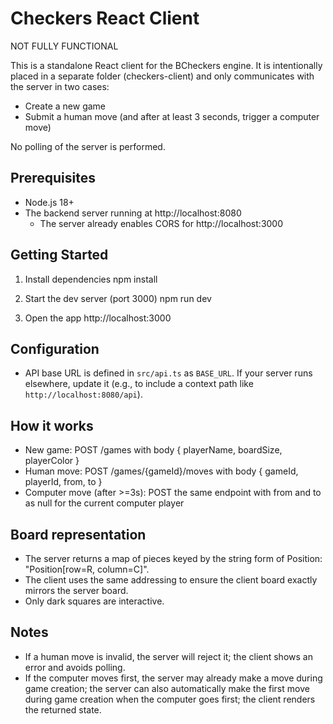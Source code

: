 # Checkers React Client

NOT FULLY FUNCTIONAL

This is a standalone React client for the BCheckers engine. It is intentionally placed in a separate folder (checkers-client) and only communicates with the server in two cases:
- Create a new game
- Submit a human move (and after at least 3 seconds, trigger a computer move)

No polling of the server is performed.

## Prerequisites
- Node.js 18+
- The backend server running at http://localhost:8080
  - The server already enables CORS for http://localhost:3000

## Getting Started
1. Install dependencies
   npm install

2. Start the dev server (port 3000)
   npm run dev

3. Open the app
   http://localhost:3000

## Configuration
- API base URL is defined in `src/api.ts` as `BASE_URL`. If your server runs elsewhere, update it (e.g., to include a context path like `http://localhost:8080/api`).

## How it works
- New game: POST /games with body { playerName, boardSize, playerColor }
- Human move: POST /games/{gameId}/moves with body { gameId, playerId, from, to }
- Computer move (after >=3s): POST the same endpoint with from and to as null for the current computer player

## Board representation
- The server returns a map of pieces keyed by the string form of Position: "Position[row=R, column=C]".
- The client uses the same addressing to ensure the client board exactly mirrors the server board.
- Only dark squares are interactive.

## Notes
- If a human move is invalid, the server will reject it; the client shows an error and avoids polling.
- If the computer moves first, the server may already make a move during game creation; the server can also automatically make the first move during game creation when the computer goes first; the client renders the returned state.
